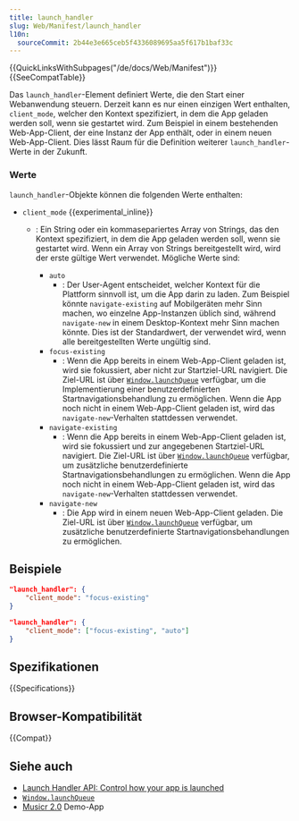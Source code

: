 ```yaml
---
title: launch_handler
slug: Web/Manifest/launch_handler
l10n:
  sourceCommit: 2b44e3e665ceb5f4336089695aa5f617b1baf33c
---
```


{{QuickLinksWithSubpages("/de/docs/Web/Manifest")}}{{SeeCompatTable}}

Das `launch_handler`-Element definiert Werte, die den Start einer Webanwendung steuern. Derzeit kann es nur einen einzigen Wert enthalten, `client_mode`, welcher den Kontext spezifiziert, in dem die App geladen werden soll, wenn sie gestartet wird. Zum Beispiel in einem bestehenden Web-App-Client, der eine Instanz der App enthält, oder in einem neuen Web-App-Client. Dies lässt Raum für die Definition weiterer `launch_handler`-Werte in der Zukunft.

### Werte

`launch_handler`-Objekte können die folgenden Werte enthalten:

- `client_mode` {{experimental_inline}}

  - : Ein String oder ein kommasepariertes Array von Strings, das den Kontext spezifiziert, in dem die App geladen werden soll, wenn sie gestartet wird. Wenn ein Array von Strings bereitgestellt wird, wird der erste gültige Wert verwendet.
    Mögliche Werte sind:</p>
    - `auto`
      - : Der User-Agent entscheidet, welcher Kontext für die Plattform sinnvoll ist, um die App darin zu laden. Zum Beispiel könnte `navigate-existing` auf Mobilgeräten mehr Sinn machen, wo einzelne App-Instanzen üblich sind, während `navigate-new` in einem Desktop-Kontext mehr Sinn machen könnte. Dies ist der Standardwert, der verwendet wird, wenn alle bereitgestellten Werte ungültig sind.
    - `focus-existing`
      - : Wenn die App bereits in einem Web-App-Client geladen ist, wird sie fokussiert, aber nicht zur Startziel-URL navigiert. Die Ziel-URL ist über [`Window.launchQueue`](/de/docs/Web/API/Window/launchQueue) verfügbar, um die Implementierung einer benutzerdefinierten Startnavigationsbehandlung zu ermöglichen. Wenn die App noch nicht in einem Web-App-Client geladen ist, wird das `navigate-new`-Verhalten stattdessen verwendet.
    - `navigate-existing`
      - : Wenn die App bereits in einem Web-App-Client geladen ist, wird sie fokussiert und zur angegebenen Startziel-URL navigiert. Die Ziel-URL ist über [`Window.launchQueue`](/de/docs/Web/API/Window/launchQueue) verfügbar, um zusätzliche benutzerdefinierte Startnavigationsbehandlungen zu ermöglichen. Wenn die App noch nicht in einem Web-App-Client geladen ist, wird das `navigate-new`-Verhalten stattdessen verwendet.
    - `navigate-new`
      - : Die App wird in einem neuen Web-App-Client geladen. Die Ziel-URL ist über [`Window.launchQueue`](/de/docs/Web/API/Window/launchQueue) verfügbar, um zusätzliche benutzerdefinierte Startnavigationsbehandlungen zu ermöglichen.

## Beispiele

```json
"launch_handler": {
    "client_mode": "focus-existing"
}

"launch_handler": {
    "client_mode": ["focus-existing", "auto"]
}
```

## Spezifikationen

{{Specifications}}

## Browser-Kompatibilität

{{Compat}}

## Siehe auch

- [Launch Handler API: Control how your app is launched](https://developer.chrome.com/docs/web-platform/launch-handler/)
- [`Window.launchQueue`](/de/docs/Web/API/Window/launchQueue)
- [Musicr 2.0](https://launch-handler.glitch.me/) Demo-App
